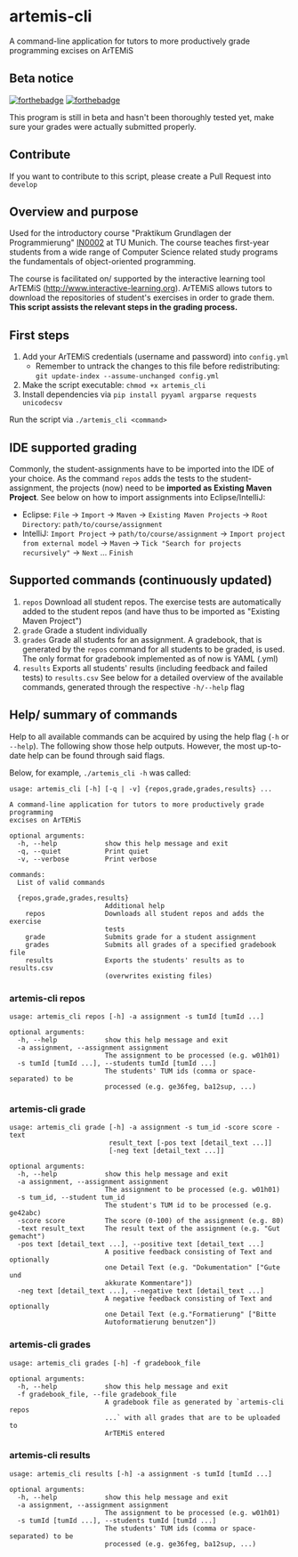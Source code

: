 # artemis-cli
A command-line application for tutors to more productively grade programming excises on ArTEMiS

## Beta notice
[![forthebadge](https://forthebadge.com/images/badges/fuck-it-ship-it.svg)](https://forthebadge.com) [![forthebadge](https://forthebadge.com/images/badges/60-percent-of-the-time-works-every-time.svg)](https://forthebadge.com)

This program is still in beta and hasn't been thoroughly tested yet, make sure your grades were actually submitted properly.

## Contribute
If you want to contribute to this script, please create a Pull Request into `develop`

## Overview and purpose
Used for the introductory course "Praktikum Grundlagen der Programmierung"
[IN0002](https://campus.tum.de/tumonline/wbModHb.wbShowMHBReadOnly?pKnotenNr=452806) at TU Munich.
The course teaches first-year students from a wide range of Computer Science related study programs
the fundamentals of object-oriented programming.

The course is facilitated on/ supported by the interactive learning tool ArTEMiS
(http://www.interactive-learning.org). ArTEMiS allows tutors to download the repositories of student's
exercises in order to grade them. **This script assists the relevant steps in the grading process.**

## First steps
1. Add your ArTEMiS credentials (username and password) into `config.yml`
   * Remember to untrack the changes to this file before redistributing: `git update-index --assume-unchanged config.yml`
2. Make the script executable: `chmod +x artemis_cli`
3. Install dependencies via `pip install pyyaml argparse requests unicodecsv`

Run the script via `./artemis_cli <command>`

## IDE supported grading
Commonly, the student-assignments have to be imported into the IDE of your choice. As the command `repos` adds the tests
 to the student-assignment, the projects (now) need to be **imported as Existing Maven Project**. See below on how to 
 import assignments into Eclipse/IntelliJ:
- Eclipse: `File` -> `Import` -> `Maven` -> `Existing Maven Projects` -> `Root Directory`: `path/to/course/assignment`
- IntelliJ: `Import Project` -> `path/to/course/assignment` -> `Import project from external model` -> `Maven` -> `Tick "Search for projects recursively"` -> `Next` ... `Finish`

## Supported commands (continuously updated)
1. `repos`  Download all student repos. The exercise tests are automatically added to the student repos (and have thus to be imported as "Existing Maven Project")
2. `grade`  Grade a student individually
3. `grades` Grade all students for an assignment. A gradebook, that is generated by the `repos` command for all
students to be graded, is used. The only format for gradebook implemented as of now is YAML (.yml)
4. `results` Exports all students' results (including feedback and failed tests) to `results.csv`
See below for a detailed overview of the available commands, generated through the respective `-h/--help` flag


## Help/ summary of commands
Help to all available commands can be acquired by using the help flag (`-h` or `--help`).
The following show those help outputs. However, the most up-to-date help can be found through said flags.

Below, for example, `./artemis_cli -h` was called:
```
usage: artemis_cli [-h] [-q | -v] {repos,grade,grades,results} ...

A command-line application for tutors to more productively grade programming
excises on ArTEMiS

optional arguments:
  -h, --help            show this help message and exit
  -q, --quiet           Print quiet
  -v, --verbose         Print verbose

commands:
  List of valid commands

  {repos,grade,grades,results}
                        Additional help
    repos               Downloads all student repos and adds the exercise
                        tests
    grade               Submits grade for a student assignment
    grades              Submits all grades of a specified gradebook file
    results             Exports the students' results as to results.csv
                        (overwrites existing files)
```

### artemis-cli repos

```
usage: artemis_cli repos [-h] -a assignment -s tumId [tumId ...]

optional arguments:
  -h, --help            show this help message and exit
  -a assignment, --assignment assignment
                        The assignment to be processed (e.g. w01h01)
  -s tumId [tumId ...], --students tumId [tumId ...]
                        The students' TUM ids (comma or space-separated) to be
                        processed (e.g. ge36feg, ba12sup, ...)
```

### artemis-cli grade

```
usage: artemis_cli grade [-h] -a assignment -s tum_id -score score -text
                         result_text [-pos text [detail_text ...]]
                         [-neg text [detail_text ...]]

optional arguments:
  -h, --help            show this help message and exit
  -a assignment, --assignment assignment
                        The assignment to be processed (e.g. w01h01)
  -s tum_id, --student tum_id
                        The student's TUM id to be processed (e.g. ge42abc)
  -score score          The score (0-100) of the assignment (e.g. 80)
  -text result_text     The result text of the assignment (e.g. "Gut gemacht")
  -pos text [detail_text ...], --positive text [detail_text ...]
                        A positive feedback consisting of Text and optionally
                        one Detail Text (e.g. "Dokumentation" ["Gute und
                        akkurate Kommentare"])
  -neg text [detail_text ...], --negative text [detail_text ...]
                        A negative feedback consisting of Text and optionally
                        one Detail Text (e.g."Formatierung" ["Bitte
                        Autoformatierung benutzen"])
```

### artemis-cli grades
```
usage: artemis_cli grades [-h] -f gradebook_file

optional arguments:
  -h, --help            show this help message and exit
  -f gradebook_file, --file gradebook_file
                        A gradebook file as generated by `artemis-cli repos
                        ...` with all grades that are to be uploaded to
                        ArTEMiS entered
```

### artemis-cli results
```
usage: artemis_cli results [-h] -a assignment -s tumId [tumId ...]

optional arguments:
  -h, --help            show this help message and exit
  -a assignment, --assignment assignment
                        The assignment to be processed (e.g. w01h01)
  -s tumId [tumId ...], --students tumId [tumId ...]
                        The students' TUM ids (comma or space-separated) to be
                        processed (e.g. ge36feg, ba12sup, ...)
```

